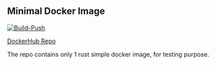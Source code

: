 ## Minimal Docker Image

[![Build-Push](https://github.com/DukeNgn/minimal-docker-image/actions/workflows/ci-cd.yml/badge.svg?branch=main)](https://github.com/DukeNgn/minimal-docker-image/actions/workflows/ci-cd.yml)

[DockerHub Repo](https://hub.docker.com/repository/docker/dukengn/minimal-docker-image)

The repo contains only 1 rust simple docker image, for testing purpose.